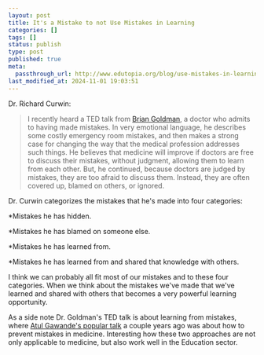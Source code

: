 ```yaml
---
layout: post
title: It's a Mistake to not Use Mistakes in Learning
categories: []
tags: []
status: publish
type: post
published: true
meta:
  passthrough_url: http://www.edutopia.org/blog/use-mistakes-in-learning-process-richard-curwin
last_modified_at: 2024-11-01 19:03:51
---
```


Dr. Richard Curwin:


>I recently heard a TED talk from 
[Brian Goldman](http://www.ted.com/talks/brian_goldman_doctors_make_mistakes_can_we_talk_about_that), a doctor who admits to having made mistakes. In very emotional language, he describes some costly emergency room mistakes, and then makes a strong case for changing the way that the medical profession addresses such things. He believes that medicine will improve if doctors are free to discuss their mistakes, without judgment, allowing them to learn from each other. But, he continued, because doctors are judged by mistakes, they are too afraid to discuss them. Instead, they are often covered up, blamed on others, or ignored.



Dr. Curwin categorizes the mistakes that he's made into four categories:


*Mistakes he has hidden.


*Mistakes he has blamed on someone else.


*Mistakes he has learned from.


*Mistakes he has learned from and shared that knowledge with others.


I think we can probably all fit most of our mistakes and to these four categories. When we think about the mistakes we've made that we've learned and shared with others that becomes a very powerful learning opportunity.


As a side note Dr. Goldman's TED talk is about learning from mistakes, where 
[Atul Gawande's popular talk](http://www.ted.com/speakers/atul_gawande_1) a couple years ago was about how to prevent mistakes in medicine. Interesting how these two approaches are not only applicable to medicine, but also work well in the Education sector.
